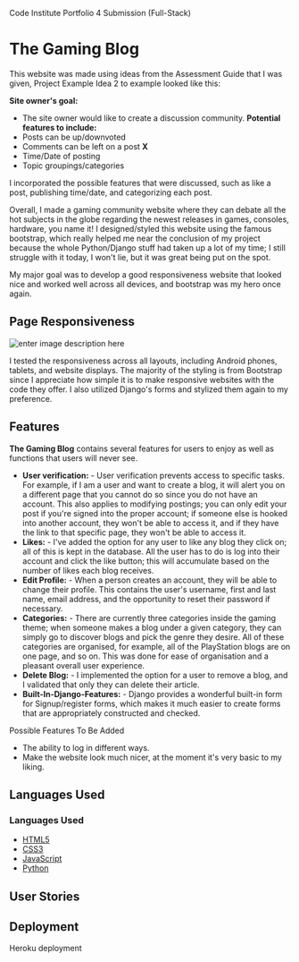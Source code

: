 Code Institute Portfolio 4 Submission (Full-Stack)

# The Gaming Blog
This website was made using ideas from the Assessment Guide that I was given, Project Example Idea 2 to example looked like this:

**Site owner's goal:**
-   The site owner would like to create a discussion community.
**Potential features to include:**
-   Posts can be up/downvoted
-   Comments can be left on a post **X**
-   Time/Date of posting
-   Topic groupings/categories

I incorporated the possible features that were discussed, such as like a post, publishing time/date, and categorizing each post. 

Overall, I made a gaming community website where they can debate all the hot subjects in the globe regarding the newest releases in games, consoles, hardware, you name it! I designed/styled this website using the famous bootstrap, which really helped me near the conclusion of my project because the whole Python/Django stuff had taken up a lot of my time; I still struggle with it today, I won't lie, but it was great being put on the spot.

My major goal was to develop a good responsiveness website that looked nice and worked well across all devices, and bootstrap was my hero once again.

## Page Responsiveness
![enter image description here](https://cdn.discordapp.com/attachments/919077234109739008/991112436113477692/QQ.jpg)

I tested the responsiveness across all layouts, including Android phones, tablets, and website displays. The majority of the styling is from Bootstrap since I appreciate how simple it is to make responsive websites with the code they offer. I also utilized Django's forms and stylized them again to my preference.

## Features
**The Gaming Blog** contains several features for users to enjoy as well as functions that users will never see.

 - **User verification:** - User verification prevents access to specific tasks. For example, if I am a user and want to create a blog, it will alert you on a different page that you cannot do so since you do not have an account. This also applies to modifying postings; you can only edit your post if you're signed into the proper account; if someone else is hooked into another account, they won't be able to access it, and if they have the link to that specific page, they won't be able to access it. 
- **Likes:** - I've added the option for any user to like any blog they click on; all of this is kept in the database. All the user has to do is log into their account and click the like button; this will accumulate based on the number of likes each blog receives.
- **Edit Profile:** - When a person creates an account, they will be able to change their profile. This contains the user's username, first and last name, email address, and the opportunity to reset their password if necessary.
- **Categories:** - There are currently three categories inside the gaming theme; when someone makes a blog under a given category, they can simply go to discover blogs and pick the genre they desire. All of these categories are organised, for example, all of the PlayStation blogs are on one page, and so on. This was done for ease of organisation and a pleasant overall user experience.
- **Delete Blog:** - I implemented the option for a user to remove a blog, and I validated that only they can delete their article.
- **Built-In-Django-Features:** - Django provides a wonderful built-in form for Signup/register forms, which makes it much easier to create forms that are appropriately constructed and checked.

Possible Features To Be Added

 - The ability to log in different ways.
 - Make the website look much nicer, at the moment it's very basic to my liking.

## Languages Used
### Languages Used

-   [HTML5](https://en.wikipedia.org/wiki/HTML5)
-   [CSS3](https://en.wikipedia.org/wiki/Cascading_Style_Sheets)
-   [JavaScript](https://www.javascript.com/about)
-   [Python](https://www.python.org/)

## User Stories

## Deployment
Heroku deployment

